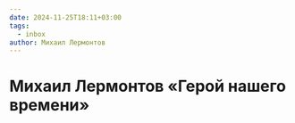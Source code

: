 ```yaml
---
date: 2024-11-25T18:11+03:00
tags:
  - inbox
author: Михаил Лермонтов
---
```


# Михаил Лермонтов «Герой нашего времени»

